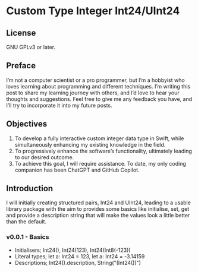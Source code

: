 #  Custom Type Integer Int24/UInt24

## License
GNU GPLv3 or later.

## Preface
I’m not a computer scientist or a pro programmer, but I’m a hobbyist who loves learning about programming and different techniques. I’m writing this post to share my learning journey with others, and I’d love to hear your thoughts and suggestions. Feel free to give me any feedback you have, and I’ll try to incorporate it into my future posts.

## Objectives
1. To develop a fully interactive custom integer data type in Swift, while simultaneously enhancing my existing knowledge in the field.
2. To progressively enhance the software’s functionality, ultimately leading to our desired outcome.
3. To achieve this goal, I will require assistance. To date, my only coding companion has been ChatGPT and GitHub Copilot.

## Introduction
I will initially creating structured pairs, Int24 and UInt24, leading to a usable library package with the aim to provides some basics like initialise, set, get and provide a description string that will make the values look a little better than the default.

### v0.0.1 - Basics
- Initialisers; Int24(), Int24(123), Int24(Int8(-123))
- Literal types; let a: Int24 = 123, let a: Int24 = -3.14159
- Descriptions; Int24().description, String("\(Int24())")

